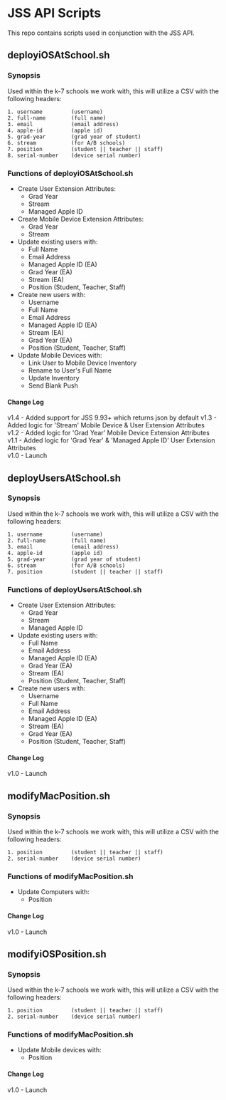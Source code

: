 # JSS API Scripts

This repo contains scripts used in conjunction with the JSS API.

## deployiOSAtSchool.sh
### Synopsis

Used within the k-7 schools we work with, this will utilize a CSV with the following headers:
```
1. username     	(username)
2. full-name		(full name)
3. email			(email address)
4. apple-id         (apple id)
5. grad-year    	(grad year of student)
6. stream           (for A/B schools)
7. position     	(student || teacher || staff)
8. serial-number	(device serial number)
```
### Functions of deployiOSAtSchool.sh
* Create User Extension Attributes:
    * Grad Year
    * Stream
    * Managed Apple ID
* Create Mobile Device Extension Attributes:
    * Grad Year
    * Stream
* Update existing users with:
    * Full Name
    * Email Address
    * Managed Apple ID (EA)
    * Grad Year (EA)
    * Stream (EA)
    * Position (Student, Teacher, Staff)
* Create new users with:
    * Username
    * Full Name
    * Email Address
    * Managed Apple ID (EA)
    * Stream (EA)
    * Grad Year (EA)
    * Position (Student, Teacher, Staff)
* Update Mobile Devices with:
    * Link User to Mobile Device Inventory
    * Rename to User's Full Name
    * Update Inventory
    * Send Blank Push

#### Change Log

v1.4 - Added support for JSS 9.93+ which returns json by default
v1.3 - Added logic for 'Stream' Mobile Device & User Extension Attributes  
v1.2 - Added logic for 'Grad Year' Mobile Device Extension Attributes  
v1.1 - Added logic for 'Grad Year' & 'Managed Apple ID' User Extension Attributes  
v1.0 - Launch  

## deployUsersAtSchool.sh
### Synopsis

Used within the k-7 schools we work with, this will utilize a CSV with the following headers:
```
1. username     	(username)
2. full-name		(full name)
3. email			(email address)
4. apple-id         (apple id)
5. grad-year    	(grad year of student)
6. stream           (for A/B schools)
7. position     	(student || teacher || staff)
```
### Functions of deployUsersAtSchool.sh
* Create User Extension Attributes:
    * Grad Year
    * Stream
    * Managed Apple ID
* Update existing users with:
    * Full Name
    * Email Address
    * Managed Apple ID (EA)
    * Grad Year (EA)
    * Stream (EA)
    * Position (Student, Teacher, Staff)
* Create new users with:
    * Username
    * Full Name
    * Email Address
    * Managed Apple ID (EA)
    * Stream (EA)
    * Grad Year (EA)
    * Position (Student, Teacher, Staff)

#### Change Log

v1.0 - Launch  

## modifyMacPosition.sh
### Synopsis

Used within the k-7 schools we work with, this will utilize a CSV with the following headers:
```
1. position     	(student || teacher || staff)
2. serial-number	(device serial number)
```
### Functions of modifyMacPosition.sh
* Update Computers with:
    * Position

#### Change Log

v1.0 - Launch  

## modifyiOSPosition.sh
### Synopsis

Used within the k-7 schools we work with, this will utilize a CSV with the following headers:
```
1. position     	(student || teacher || staff)
2. serial-number	(device serial number)
```
### Functions of modifyMacPosition.sh
* Update Mobile devices with:
    * Position

#### Change Log

v1.0 - Launch  
